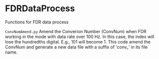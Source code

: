 # FDRDataProcess
Functions for FDR data process

`ConvNumAmend.py` Amend the Converion Number (ConvNum) when FDR working in the mode with data rate over 100 Hz. In this case, the index will lose the hundredths digital. E.g., 101 will become 1. This code amend the ConvNum and generate a new data file with a suffix of 'conv_' in its file name.
